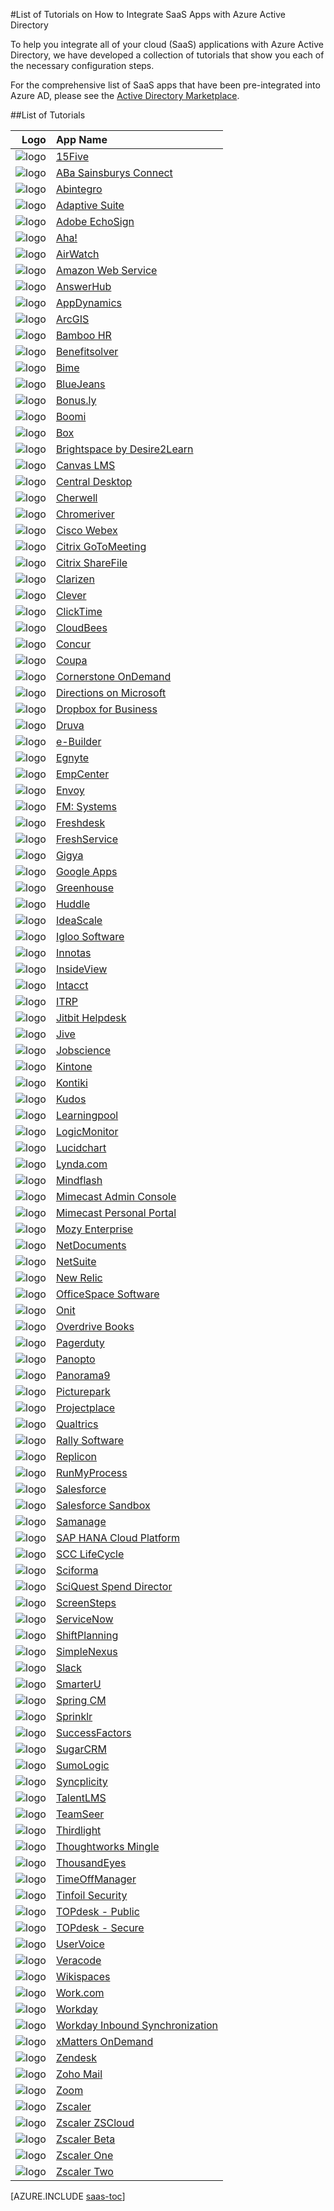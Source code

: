 <properties
   pageTitle="List of Tutorials for SaaS App Integrations with Azure AD | Microsoft Azure"
   description="Tutorials on how to configure Azure Active Directory single sign-on for a variety of third-party SaaS applications."
   services="active-directory"
   documentationCenter=""
   authors="liviodlc"
   manager="TerryLanfear"
   editor=""/>

<tags
   ms.service="active-directory"
   ms.devlang="na"
   ms.topic="article"
   ms.tgt_pltfrm="na"
   ms.workload="identity"
   ms.date="07/10/2015"
   ms.author="liviodlc"/>

#List of Tutorials on How to Integrate SaaS Apps with Azure Active Directory

To help you integrate all of your cloud (SaaS) applications with Azure Active Directory, we have developed a collection of tutorials that show you each of the necessary configuration steps.

For the comprehensive list of SaaS apps that have been pre-integrated into Azure AD, please see the [Active Directory Marketplace](https://azure.microsoft.com/en-us/marketplace/active-directory/).

##List of Tutorials

| Logo| App Name |
|---: | :---|
| ![logo](./media/active-directory-saas-tutorial-list/SaaSApp_15five.jpg)|[15Five](active-directory-saas-15five-tutorial.md)|
| ![logo](./media/active-directory-saas-tutorial-list/SaaSApp_AbaSainsbury.jpg)|[ABa Sainsburys Connect](active-directory-saas-aba-sainsburys-connect-tutorial.md)|
| ![logo](./media/active-directory-saas-tutorial-list/SaaSApp_Abintegro.jpg)|[Abintegro](active-directory-saas-abintegro-tutorial.md)|
| ![logo](./media/active-directory-saas-tutorial-list/SaaSApp_AdaptiveSuite.jpg)|[Adaptive Suite](active-directory-saas-adaptive-suite-tutorial.md)|
| ![logo](./media/active-directory-saas-tutorial-list/SaaSApp_AdobeEchoSign.jpg)|[Adobe EchoSign](active-directory-saas-adobe-echosign-tutorial.md)|
| ![logo](./media/active-directory-saas-tutorial-list/SaaSApp_Aha.jpg)|[Aha!](active-directory-saas-aha-tutorial.md)|
| ![logo](./media/active-directory-saas-tutorial-list/SaaSApp_Airwatch.jpg)|[AirWatch](active-directory-saas-airwatch-tutorial.md)|
| ![logo](./media/active-directory-saas-tutorial-list/SaaSApp_AmazonWebServices.jpg)|[Amazon Web Service](https://go.microsoft.com/fwLink/?LinkID=512725&clcid=0x409)|
| ![logo](./media/active-directory-saas-tutorial-list/SaaSApp_AnswerHub.jpg)|[AnswerHub](active-directory-saas-answerhub-tutorial.md)|
| ![logo](./media/active-directory-saas-tutorial-list/SaaSApp_AppDynamics.jpg)|[AppDynamics](active-directory-saas-appdynamics-tutorial.md)|
| ![logo](./media/active-directory-saas-tutorial-list/SaaSApp_ArcGIS.jpg)|[ArcGIS](active-directory-saas-arcgis-tutorial.md)|
| ![logo](./media/active-directory-saas-tutorial-list/SaaSApp_BambooHR.png)|[Bamboo HR](active-directory-saas-bamboo-hr-tutorial.md)|
| ![logo](./media/active-directory-saas-tutorial-list/SaaSApp_Benefitssolver.jpg)|[Benefitsolver](active-directory-saas-benefitsolver-tutorial.md)|
| ![logo](./media/active-directory-saas-tutorial-list/SaaSApp_Bime.jpg)|[Bime](active-directory-saas-bime-tutorial.md)|
| ![logo](./media/active-directory-saas-tutorial-list/SaaSApp_BlueJeans.jpg)|[BlueJeans](active-directory-saas-bluejeans-tutorial.md)|
| ![logo](./media/active-directory-saas-tutorial-list/SaaSApp_Bonus.ly.jpg)|[Bonus.ly](active-directory-saas-bonus-tutorial.md)|
| ![logo](./media/active-directory-saas-tutorial-list/SaaSApp_Boomi.jpg)|[Boomi](active-directory-saas-boomi-tutorial.md)|
| ![logo](./media/active-directory-saas-tutorial-list/SaaSApp_Box.jpg)|[Box](active-directory-saas-box-tutorial.md)|
| ![logo](./media/active-directory-saas-tutorial-list/SaaSApp_Brightspace.jpg)|[Brightspace by Desire2Learn](active-directory-saas-brightspace-desire2learn-tutorial.md)|
| ![logo](./media/active-directory-saas-tutorial-list/SaaSApp_Canvas.jpg)|[Canvas LMS](active-directory-saas-canvas-lms-tutorial.md)|
| ![logo](./media/active-directory-saas-tutorial-list/SaaSApp_Central_Desktop.jpg)|[Central Desktop](active-directory-saas-central-desktop-tutorial.md)|
| ![logo](./media/active-directory-saas-tutorial-list/SaaSApp_Cherwell.jpg)|[Cherwell](active-directory-saas-cherwell-tutorial.md)|
| ![logo](./media/active-directory-saas-tutorial-list/SaaSApp_Chromeriver.png)|[Chromeriver](active-directory-saas-chromeriver-tutorial.md)|
| ![logo](./media/active-directory-saas-tutorial-list/SaaSApp_CiscoWebEx.jpg)|[Cisco Webex](active-directory-saas-cisco-webex-tutorial.md)|
| ![logo](./media/active-directory-saas-tutorial-list/SaaSApp_CritixGoToMeeting.jpg)|[Citrix GoToMeeting](active-directory-saas-citrix-gotomeeting-tutorial.md)|
| ![logo](./media/active-directory-saas-tutorial-list/SaaSApp_CritixShareFile.jpg)|[Citrix ShareFile](active-directory-saas-citrix-sharefile-tutorial.md)|
| ![logo](./media/active-directory-saas-tutorial-list/SaaSApp_Clarizen.jpg)|[Clarizen](active-directory-saas-clarizen-tutorial.md)|
| ![logo](./media/active-directory-saas-tutorial-list/SaaSApp_Clever.jpg)|[Clever](active-directory-saas-clever-tutorial.md)|
| ![logo](./media/active-directory-saas-tutorial-list/SaaSApp_ClickTime.jpg)|[ClickTime](active-directory-saas-clicktime-tutorial.md)|
| ![logo](./media/active-directory-saas-tutorial-list/SaaSApp_CloudBees.jpg)|[CloudBees](active-directory-saas-cloudbees-tutorial.md)|
| ![logo](./media/active-directory-saas-tutorial-list/SaaSApp_Concur.jpg)|[Concur](active-directory-saas-concur-tutorial.md)|
| ![logo](./media/active-directory-saas-tutorial-list/SaaSApp_Coupa.jpg)|[Coupa](active-directory-saas-coupa-tutorial.md)|
| ![logo](./media/active-directory-saas-tutorial-list/SaaSApp_CornerstoneOnDemand.jpg)|[Cornerstone OnDemand](active-directory-saas-cornerstone-ondemand-tutorial.md)|
| ![logo](./media/active-directory-saas-tutorial-list/SaaSApp_Directions.jpg)|[Directions on Microsoft](active-directory-saas-directions-microsoft-tutorial.md)|
| ![logo](./media/active-directory-saas-tutorial-list/SaaSApp_Dropbox.jpg)|[Dropbox for Business](active-directory-saas-dropboxforbusiness-tutorial.md)|
| ![logo](./media/active-directory-saas-tutorial-list/SaaSApp_Druva.jpg)|[Druva](active-directory-saas-druva-tutorial.md)|
| ![logo](./media/active-directory-saas-tutorial-list/SaaSApp_eBuilder.jpg)|[e-Builder](active-directory-saas-e-builder-tutorial.md)|
| ![logo](./media/active-directory-saas-tutorial-list/SaaSApp_Egnyte.jpg)|[Egnyte](active-directory-saas-egnyte-tutorial.md)|
| ![logo](./media/active-directory-saas-tutorial-list/SaaSApp_EmpCenter.jpg)|[EmpCenter](active-directory-saas-empcenter-tutorial.md)|
| ![logo](./media/active-directory-saas-tutorial-list/SaaSApp_Envoy.jpg)|[Envoy](active-directory-saas-envoy-tutorial.md)|
| ![logo](./media/active-directory-saas-tutorial-list/SaaSApp_FMSystems.jpg)|[FM: Systems](active-directory-saas-fm-systems-tutorial.md)|
| ![logo](./media/active-directory-saas-tutorial-list/SaaSApp_Freshdesk.jpg)|[Freshdesk](active-directory-saas-freshdesk-tutorial.md)|
| ![logo](./media/active-directory-saas-tutorial-list/SaaSApp_Freshservice.jpg)|[FreshService](active-directory-saas-freshservice-tutorial.md)|
| ![logo](./media/active-directory-saas-tutorial-list/SaaSApp_Gigya.jpg)|[Gigya](active-directory-saas-gigya-tutorial.md)|
| ![logo](./media/active-directory-saas-tutorial-list/SaaSApp_GoogleApps.jpg)|[Google Apps](active-directory-saas-google-apps-tutorial.md)|
| ![logo](./media/active-directory-saas-tutorial-list/SaaSApp_Greenhouse.jpg)|[Greenhouse](active-directory-saas-greenhouse-tutorial.md)|
| ![logo](./media/active-directory-saas-tutorial-list/SaaSApp_Huddle.jpg)|[Huddle](active-directory-saas-huddle-tutorial.md)|
| ![logo](./media/active-directory-saas-tutorial-list/SaaSApp_IdeaScale.jpg)|[IdeaScale](active-directory-saas-ideascale-tutorial.md)|
| ![logo](./media/active-directory-saas-tutorial-list/SaaSApp_IglooSoftware.jpg)|[Igloo Software](active-directory-saas-igloo-software-tutorial.md)|
| ![logo](./media/active-directory-saas-tutorial-list/SaaSApp_Innotas.jpg)|[Innotas](active-directory-saas-innotas-tutorial.md)|
| ![logo](./media/active-directory-saas-tutorial-list/SaaSApp_InsideView.jpg)|[InsideView](active-directory-saas-insideview-tutorial.md)|
| ![logo](./media/active-directory-saas-tutorial-list/SaaSApp_Intacct.jpg)|[Intacct](active-directory-saas-intacct-tutorial.md)|
| ![logo](./media/active-directory-saas-tutorial-list/SaaSApp_ITRP.jpg)|[ITRP](active-directory-saas-itrp-tutorial.md)|
| ![logo](./media/active-directory-saas-tutorial-list/SaaSApp_JitbitHelpdesk.jpg)|[Jitbit Helpdesk](active-directory-saas-jitbit-helpdesk-tutorial.md)|
| ![logo](./media/active-directory-saas-tutorial-list/SaaSApp_Jive.jpg)|[Jive](active-directory-saas-jive-tutorial.md)|
| ![logo](./media/active-directory-saas-tutorial-list/SaaSApp_Jobscience.jpg)|[Jobscience](active-directory-saas-jobscience-tutorial.md)|
| ![logo](./media/active-directory-saas-tutorial-list/SaaSApp_Kintone.jpg)|[Kintone](active-directory-saas-kintone-tutorial.md)|
| ![logo](./media/active-directory-saas-tutorial-list/SaaSApp_Kontiki.jpg)|[Kontiki](active-directory-saas-kontiki-tutorial.md)|
| ![logo](./media/active-directory-saas-tutorial-list/SaaSApp_Kudos.jpg)|[Kudos](active-directory-saas-kudos-tutorial.md)|
| ![logo](./media/active-directory-saas-tutorial-list/SaaSApp_Learningpool.jpg)|[Learningpool](active-directory-saas-learningpool-tutorial.md)|
| ![logo](./media/active-directory-saas-tutorial-list/SaaSApp_LogicMonitor.jpg)|[LogicMonitor](active-directory-saas-logicmonitor-tutorial.md)|
| ![logo](./media/active-directory-saas-tutorial-list/SaaSApp_Lucidchart.jpg)|[Lucidchart](active-directory-saas-lucidchart-tutorial.md)|
| ![logo](./media/active-directory-saas-tutorial-list/SaaSApp_Lynda.com.jpg)|[Lynda.com](active-directory-saas-lynda-tutorial.md)|
| ![logo](./media/active-directory-saas-tutorial-list/SaaSApp_Mindflash.jpg)|[Mindflash](active-directory-saas-mindflash-tutorial.md)|
| ![logo](./media/active-directory-saas-tutorial-list/SaaSApp_Mimecast.jpg)|[Mimecast Admin Console](active-directory-saas-mimecast-admin-console-tutorial.md)|
| ![logo](./media/active-directory-saas-tutorial-list/SaaSApp_Mimecast.jpg)|[Mimecast Personal Portal](active-directory-saas-mimecast-personal-portal-tutorial.md)|
| ![logo](./media/active-directory-saas-tutorial-list/SaaSApp_MozyEnterprise.jpg)|[Mozy Enterprise](active-directory-saas-mozy-enterprise-tutorial.md)|
| ![logo](./media/active-directory-saas-tutorial-list/SaaSApp_NetDocuments.jpg)|[NetDocuments](active-directory-saas-netdocuments-tutorial.md)|
| ![logo](./media/active-directory-saas-tutorial-list/SaaSApp_NetSuite.jpg)|[NetSuite](active-directory-saas-netsuite-tutorial.md)|
| ![logo](./media/active-directory-saas-tutorial-list/SaaSApp_NewRelic.jpg)|[New Relic](active-directory-saas-new-relic-tutorial.md)|
| ![logo](./media/active-directory-saas-tutorial-list/SaaSApp_OfficeSpaceSoftware.jpg)|[OfficeSpace Software](active-directory-saas-officespace-software-tutorial.md)|
| ![logo](./media/active-directory-saas-tutorial-list/SaaSApp_Onit.jpg)|[Onit](active-directory-saas-onit-tutorial.md)|
| ![logo](./media/active-directory-saas-tutorial-list/SaaSApp_OverdriveBooks.jpg)|[Overdrive Books](active-directory-saas-overdrive-books-tutorial.md)|
| ![logo](./media/active-directory-saas-tutorial-list/SaaSApp_PagerDuty.jpg)|[Pagerduty](active-directory-saas-pagerduty-tutorial.md)|
| ![logo](./media/active-directory-saas-tutorial-list/SaaSApp_Panopto.jpg)|[Panopto](active-directory-saas-panopto-tutorial.md)|
| ![logo](./media/active-directory-saas-tutorial-list/SaaSApp_Panorama9.jpg)|[Panorama9](active-directory-saas-panorama9-tutorial.md)|
| ![logo](./media/active-directory-saas-tutorial-list/SaaSApp_Picturepark.jpg)|[Picturepark](active-directory-saas-picturepark-tutorial.md)|
| ![logo](./media/active-directory-saas-tutorial-list/SaaSApp_Projectplace.jpg)|[Projectplace](active-directory-saas-projectplace-tutorial.md)|
| ![logo](./media/active-directory-saas-tutorial-list/SaaSApp_Qualtrics.jpg)|[Qualtrics](active-directory-saas-qualtrics-tutorial.md)|
| ![logo](./media/active-directory-saas-tutorial-list/SaaSApp_RallySoftware.jpg)|[Rally Software](active-directory-saas-rally-software-tutorial.md)|
| ![logo](./media/active-directory-saas-tutorial-list/SaaSApp_Replicon.jpg)|[Replicon](active-directory-saas-replicon-tutorial.md)|
| ![logo](./media/active-directory-saas-tutorial-list/SaaSApp_RunMyProcess.jpg)|[RunMyProcess](active-directory-saas-runmyprocess-tutorial.md)|
| ![logo](./media/active-directory-saas-tutorial-list/SaaSApp_Salesforce.jpg)|[Salesforce](active-directory-saas-salesforce-tutorial.md)|
| ![logo](./media/active-directory-saas-tutorial-list/SaaSApp_Salesforce.jpg)|[Salesforce Sandbox](active-directory-saas-salesforce-sandbox-tutorial.md)|
| ![logo](./media/active-directory-saas-tutorial-list/SaaSApp_Samanage.jpg)|[Samanage](active-directory-saas-samanage-tutorial.md)|
| ![logo](./media/active-directory-saas-tutorial-list/SaaSApp_SapHanaCloudPlatform.jpg)|[SAP HANA Cloud Platform](active-directory-saas-sap-hana-cloud-platform-tutorial.md)|
| ![logo](./media/active-directory-saas-tutorial-list/SaaSApp_SCCLifeCycle.jpg)|[SCC LifeCycle](active-directory-saas-scc-lifecycle-tutorial.md)|
| ![logo](./media/active-directory-saas-tutorial-list/SaaSApp_Sciforma.jpg)|[Sciforma](active-directory-saas-sciforma-tutorial.md)|
| ![logo](./media/active-directory-saas-tutorial-list/SaaSApp_SciQuestSpendDirector.jpg)|[SciQuest Spend Director](active-directory-saas-sciquest-spend-director.md)|
| ![logo](./media/active-directory-saas-tutorial-list/SaaSApp_Screensteps.jpg)|[ScreenSteps](active-directory-saas-screensteps-tutorial.md)|
| ![logo](./media/active-directory-saas-tutorial-list/SaaSApp_ServiceNow.jpg)|[ServiceNow](active-directory-saas-servicenow-tutorial.md)|
| ![logo](./media/active-directory-saas-tutorial-list/SaaSApp_ShiftPlanning.jpg)|[ShiftPlanning](active-directory-saas-shiftplanning-tutorial.md)|
| ![logo](./media/active-directory-saas-tutorial-list/SaaSApp_SimpleNexus.jpg)|[SimpleNexus](active-directory-saas-simplenexus-tutorial.md)|
| ![logo](./media/active-directory-saas-tutorial-list/SaaSApp_Slack.jpg)|[Slack](active-directory-saas-slack-tutorial.md)|
| ![logo](./media/active-directory-saas-tutorial-list/SaaSApp_SmarterU.jpg)|[SmarterU](active-directory-saas-smarteru-tutorial.md)|
| ![logo](./media/active-directory-saas-tutorial-list/SaaSApp_SpringCM.jpg)|[Spring CM](active-directory-saas-spring-cm-tutorial.md)|
| ![logo](./media/active-directory-saas-tutorial-list/SaaSApp_Sprinklr.jpg)|[Sprinklr](active-directory-saas-sprinklr-tutorial.md)|
| ![logo](./media/active-directory-saas-tutorial-list/SaaSApp_SuccessFactors.jpg)|[SuccessFactors](active-directory-saas-successfactors-tutorial.md)|
| ![logo](./media/active-directory-saas-tutorial-list/SaaSApp_SugarCM.jpg)|[SugarCRM](active-directory-saas-sugarcrm-tutorial.md)|
| ![logo](./media/active-directory-saas-tutorial-list/SaaSApp_SumoLogic.jpg)|[SumoLogic](active-directory-saas-sumologic-tutorial.md)|
| ![logo](./media/active-directory-saas-tutorial-list/SaaSApp_Syncplicity.jpg)|[Syncplicity](active-directory-saas-syncplicity-tutorial.md)|
| ![logo](./media/active-directory-saas-tutorial-list/SaaSApp_TalentLMS.jpg)|[TalentLMS](active-directory-saas-talentlms-tutorial.md)|
| ![logo](./media/active-directory-saas-tutorial-list/SaaSApp_TeamSeer.jpg)|[TeamSeer](active-directory-saas-teamseer-tutorial.md)|
| ![logo](./media/active-directory-saas-tutorial-list/SaaSApp_Thirdlight.png)|[Thirdlight](active-directory-saas-thirdlight-tutorial.md)|
| ![logo](./media/active-directory-saas-tutorial-list/SaaSApp_ThoughtworksMingle.jpg)|[Thoughtworks Mingle](active-directory-saas-thoughtworks-mingle-tutorial.md)|
| ![logo](./media/active-directory-saas-tutorial-list/SaaSApp_ThousandEyes.jpg)|[ThousandEyes](active-directory-saas-thousandeyes-tutorial.md)|
| ![logo](./media/active-directory-saas-tutorial-list/SaaSApp_TimeOffManager.jpg)|[TimeOffManager](active-directory-saas-timeoffmanager-tutorial.md)|
| ![logo](./media/active-directory-saas-tutorial-list/SaaSApp_TinfoilSecurity.jpg)|[Tinfoil Security](active-directory-saas-tinfoil-security-tutorial.md)|
| ![logo](./media/active-directory-saas-tutorial-list/SaaSApp_TOPdesk.jpg)|[TOPdesk - Public](active-directory-saas-topdesk-public-tutorial.md)|
| ![logo](./media/active-directory-saas-tutorial-list/SaaSApp_TOPdesk.jpg)|[TOPdesk - Secure](active-directory-saas-topdesk-secure-tutorial.md)|
| ![logo](./media/active-directory-saas-tutorial-list/SaaSApp_UserVoice.jpg)|[UserVoice](active-directory-saas-uservoice-tutorial.md)|
| ![logo](./media/active-directory-saas-tutorial-list/SaaSApp_Veracode.jpg)|[Veracode](active-directory-saas-veracode-tutorial.md)|
| ![logo](./media/active-directory-saas-tutorial-list/SaaSApp_Wikispace.jpg)|[Wikispaces](active-directory-saas-wikispaces-tutorial.md)|
| ![logo](./media/active-directory-saas-tutorial-list/SaaSApp_Work.jpg)|[Work.com](active-directory-saas-work-com-tutorial.md)|
| ![logo](./media/active-directory-saas-tutorial-list/SaaSApp_Workday.jpg)|[Workday](active-directory-saas-workday-tutorial.md)|
| ![logo](./media/active-directory-saas-tutorial-list/SaaSApp_Workday.jpg)|[Workday Inbound Synchronization](active-directory-saas-workday-inbound-tutorial.md)|
| ![logo](./media/active-directory-saas-tutorial-list/SaaSApp_xMattersOnDemand.jpg)|[xMatters OnDemand](active-directory-saas-xmatters-ondemand-tutorial.md)|
| ![logo](./media/active-directory-saas-tutorial-list/SaaSApp_Zendesk.jpg)|[Zendesk](active-directory-saas-zendesk-tutorial.md)|
| ![logo](./media/active-directory-saas-tutorial-list/SaaSApp_ZohoMail.jpg)|[Zoho Mail](active-directory-saas-zoho-mail-tutorial.md)|
| ![logo](./media/active-directory-saas-tutorial-list/SaaSApp_Zoom.jpg)|[Zoom](active-directory-saas-zoom-tutorial.md)|
| ![logo](./media/active-directory-saas-tutorial-list/SaaSApp_Zscaler.jpg)|[Zscaler](active-directory-saas-zscaler-beta-tutorial.md)|
| ![logo](./media/active-directory-saas-tutorial-list/SaaSApp_Zscaler.jpg)|[Zscaler ZSCloud](active-directory-saas-zscaler-one-tutorial.md)|
| ![logo](./media/active-directory-saas-tutorial-list/SaaSApp_Zscaler.jpg)|[Zscaler Beta](active-directory-saas-zscaler-tutorial.md)|
| ![logo](./media/active-directory-saas-tutorial-list/SaaSApp_Zscaler.jpg)|[Zscaler One](active-directory-saas-zscaler-two-tutorial.md)|
| ![logo](./media/active-directory-saas-tutorial-list/SaaSApp_Zscaler.jpg)|[Zscaler Two](active-directory-saas-zscaler-zscloud-tutorial.md)|




[AZURE.INCLUDE [saas-toc](../../includes/active-directory-saas-toc.md)]
